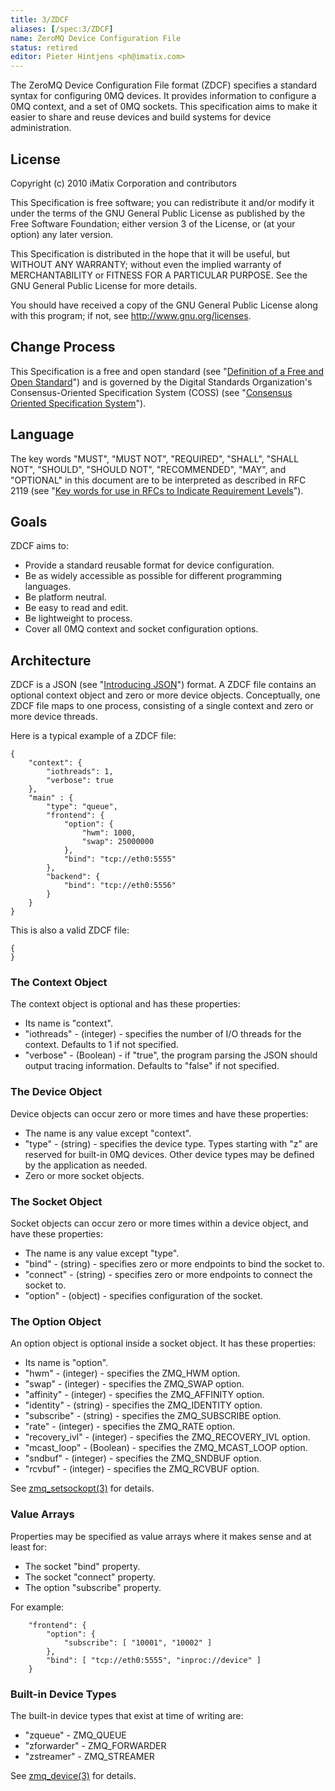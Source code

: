 ```yaml
---
title: 3/ZDCF
aliases: [/spec:3/ZDCF]
name: ZeroMQ Device Configuration File
status: retired
editor: Pieter Hintjens <ph@imatix.com>
---
```


The ZeroMQ Device Configuration File format (ZDCF) specifies a standard syntax for configuring 0MQ devices.  It provides information to configure a 0MQ context, and a set of 0MQ sockets.  This specification aims to make it easier to share and reuse devices and build systems for device administration.

## License

Copyright (c) 2010 iMatix Corporation and contributors

This Specification is free software; you can redistribute it and/or modify it under the terms of the GNU General Public License as published by the Free Software Foundation; either version 3 of the License, or (at your option) any later version.

This Specification is distributed in the hope that it will be useful, but WITHOUT ANY WARRANTY; without even the implied warranty of MERCHANTABILITY or FITNESS FOR A PARTICULAR PURPOSE. See the GNU General Public License for more details.

You should have received a copy of the GNU General Public License along with this program; if not, see <http://www.gnu.org/licenses>.

## Change Process

This Specification is a free and open standard (see "[Definition of a Free and Open Standard](http://www.digistan.org/open-standard:definition)") and is governed by the Digital Standards Organization's Consensus-Oriented Specification System (COSS) (see "[Consensus Oriented Specification System](http://www.digistan.org/spec:1/COSS)").

## Language

The key words "MUST", "MUST NOT", "REQUIRED", "SHALL", "SHALL NOT", "SHOULD", "SHOULD NOT", "RECOMMENDED",  "MAY", and "OPTIONAL" in this document are to be interpreted as described in RFC 2119 (see "[Key words for use in RFCs to Indicate Requirement Levels](http://tools.ietf.org/html/rfc2119)").

## Goals

ZDCF aims to:

* Provide a standard reusable format for device configuration.
* Be as widely accessible as possible for different programming languages.
* Be platform neutral.
* Be easy to read and edit.
* Be lightweight to process.
* Cover all 0MQ context and socket configuration options.

## Architecture

ZDCF is a JSON (see "[Introducing JSON](http://json.org/)") format.  A ZDCF file contains an optional context object and zero or more device objects.  Conceptually, one ZDCF file maps to one process, consisting of a single context and zero or more device threads.

Here is a typical example of a ZDCF file:

```
{
    "context": {
        "iothreads": 1,
        "verbose": true
    },
    "main" : {
        "type": "queue",
        "frontend": {
            "option": {
                "hwm": 1000,
                "swap": 25000000
            },
            "bind": "tcp://eth0:5555"
        },
        "backend": {
            "bind": "tcp://eth0:5556"
        }
    }
}
```

This is also a valid ZDCF file:

```
{
}
```

### The Context Object

The context object is optional and has these properties:

* Its name is "context".
* "iothreads" - (integer) - specifies the number of I/O threads for the context.  Defaults to 1 if not specified.
* "verbose" - (Boolean) - if "true", the program parsing the JSON should output tracing information.  Defaults to "false" if not specified.

### The Device Object

Device objects can occur zero or more times and have these properties:

* The name is any value except "context".
* "type" - (string) - specifies the device type.  Types starting with "z" are reserved for built-in 0MQ devices.  Other device types may be defined by the application as needed.
* Zero or more socket objects.

### The Socket Object

Socket objects can occur zero or more times within a device object, and have these properties:

* The name is any value except "type".
* "bind" - (string) - specifies zero or more endpoints to bind the socket to.
* "connect" - (string) - specifies zero or more endpoints to connect the socket to.
* "option" - (object) - specifies configuration of the socket.

### The Option Object

An option object is optional inside a socket object.  It has these properties:

* Its name is "option".
* "hwm" - (integer) - specifies the ZMQ_HWM option.
* "swap" - (integer) - specifies the ZMQ_SWAP option.
* "affinity" - (integer) - specifies the ZMQ_AFFINITY option.
* "identity" - (string) - specifies the ZMQ_IDENTITY option.
* "subscribe" - (string) - specifies the ZMQ_SUBSCRIBE option.
* "rate" - (integer) - specifies the ZMQ_RATE option.
* "recovery_ivl" - (integer) - specifies the ZMQ_RECOVERY_IVL option.
* "mcast_loop" - (Boolean) - specifies the ZMQ_MCAST_LOOP option.
* "sndbuf" - (integer) - specifies the ZMQ_SNDBUF option.
* "rcvbuf" - (integer) - specifies the ZMQ_RCVBUF option.

See [zmq_setsockopt(3)](http://api.zeromq.org/zmq_setsockopt.html) for details.

### Value Arrays

Properties may be specified as value arrays where it makes sense and at least for:

* The socket "bind" property.
* The socket "connect" property.
* The option "subscribe" property.

For example:

```
    "frontend": {
        "option": {
            "subscribe": [ "10001", "10002" ]
        },
        "bind": [ "tcp://eth0:5555", "inproc://device" ]
    }
```

### Built-in Device Types

The built-in device types that exist at time of writing are:

* "zqueue" - ZMQ_QUEUE
* "zforwarder" - ZMQ_FORWARDER
* "zstreamer" - ZMQ_STREAMER

See [zmq_device(3)](http://api.zeromq.org/zmq_device.html) for details.
